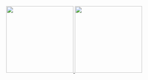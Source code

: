 <a href="https://github.com/hbyr99">
  <img height="180em" src="https://github-readme-stats.vercel.app/api/top-langs/?username=hangrydave&theme=gruvbox&layout=compact" />
  <img height="180em" src="https://github-readme-stats.vercel.app/api?username=hangrydave&theme=gruvbox&show_icons=true" />
</a>
